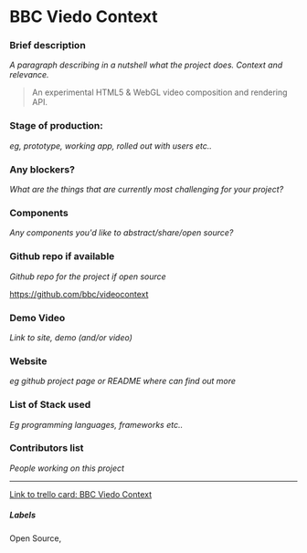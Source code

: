 # BBC Viedo Context


### Brief description 
*A paragraph describing in a nutshell what the project does. Context and relevance.*

> An experimental HTML5 & WebGL video composition and rendering API. 

### Stage of production: 
*eg, prototype, working app, rolled out with users etc..*

### Any blockers? 
*What are the things that are currently most challenging for your project?*

### Components 
*Any components you'd like to abstract/share/open source?*

### Github repo if available
*Github repo for the project if open source*

https://github.com/bbc/videocontext


### Demo Video 
*Link to site, demo (and/or video)*

### Website 
*eg github project page or README where can find out more*

### List of Stack used 
*Eg programming languages, frameworks etc..*

### Contributors list 
*People working on this project*


---

[Link to trello card: BBC Viedo Context](https://trello.com/c/N6vkTaUw)

##### Labels

Open Source, 